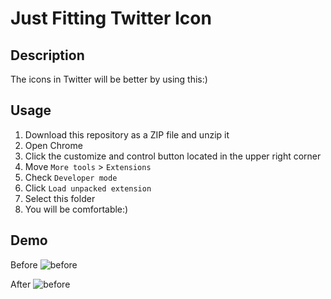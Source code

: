 # Just Fitting Twitter Icon
## Description
The icons in Twitter will be better by using this:)

## Usage

1. Download this repository as a ZIP file and unzip it
1. Open Chrome
1. Click the customize and control button located in the upper right corner
1. Move ```More tools``` > ```Extensions```
1. Check ```Developer mode```
1. Click ```Load unpacked extension```
1. Select this folder
1. You will be comfortable:)

## Demo

Before
![before](./img/before.png)

After
![before](./img/after.png)